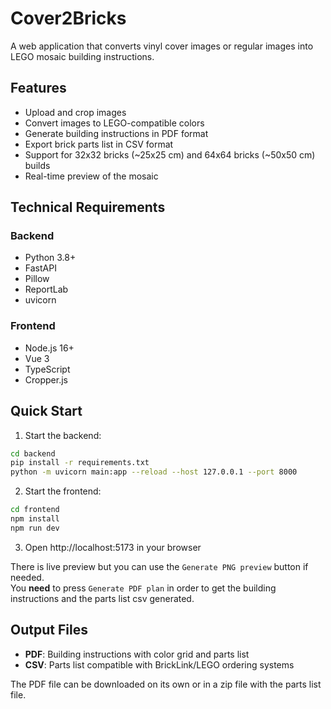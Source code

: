 # Cover2Bricks

A web application that converts vinyl cover images or regular images into LEGO mosaic building instructions.

## Features

- Upload and crop images
- Convert images to LEGO-compatible colors
- Generate building instructions in PDF format
- Export brick parts list in CSV format
- Support for 32x32 bricks (~25x25 cm) and 64x64 bricks (~50x50 cm) builds
- Real-time preview of the mosaic

## Technical Requirements

### Backend
- Python 3.8+
- FastAPI
- Pillow
- ReportLab
- uvicorn

### Frontend
- Node.js 16+
- Vue 3
- TypeScript
- Cropper.js

## Quick Start

1. Start the backend:
```bash
cd backend
pip install -r requirements.txt
python -m uvicorn main:app --reload --host 127.0.0.1 --port 8000
```

2. Start the frontend:
```bash
cd frontend
npm install
npm run dev
```

3. Open http://localhost:5173 in your browser

There is live preview but you can use the `Generate PNG preview` button if needed.  
You **need** to press `Generate PDF plan` in order to get the building instructions and the parts list csv generated.

## Output Files

- **PDF**: Building instructions with color grid and parts list
- **CSV**: Parts list compatible with BrickLink/LEGO ordering systems

The PDF file can be downloaded on its own or in a zip file with the parts list file.
